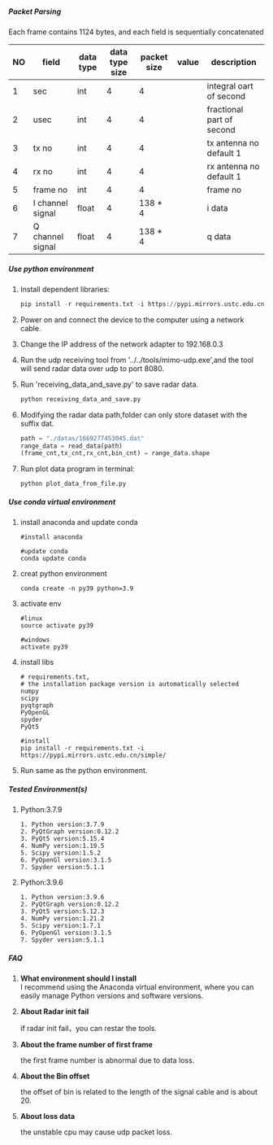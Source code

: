 ##### Packet Parsing

Each frame contains 1124 bytes, and each field is sequentially concatenated  

| NO   | field            | data type | data type size | packet size | value | description               |
| ---- | ---------------- | --------- | -------------- | ----------- | ----- | ------------------------- |
| 1    | sec              | int       | 4              | 4           |       | integral oart of second   |
| 2    | usec             | int       | 4              | 4           |       | fractional part of second |
| 3    | tx no            | int       | 4              | 4           |       | tx antenna no default 1   |
| 4    | rx no            | int       | 4              | 4           |       | rx antenna no default 1   |
| 5    | frame no         | int       | 4              | 4           |       | frame no                  |
| 6    | I channel signal | float     | 4              | 138 * 4     |       | i data                    |
| 7    | Q channel signal | float     | 4              | 138 * 4     |       | q data                    |

##### Use python environment

1. Install dependent libraries:
    ```python
    pip install -r requirements.txt -i https://pypi.mirrors.ustc.edu.cn/simple/
    ```

2. Power on and connect the device to the computer using a network cable.

3. Change the IP address of the network adapter to 192.168.0.3 

4. Run the udp receiving tool from '../../tools/mimo-udp.exe',and the tool will send radar data over udp to port 8080.

6. Run 'receiving_data_and_save.py' to save radar data.

    ```python
    python receiving_data_and_save.py
    ```

7. Modifying the radar data path,folder  can only store dataset with the suffix dat.

    ```python
    path = "./datas/1669277453045.dat"
    range_data = read_data(path)
    (frame_cnt,tx_cnt,rx_cnt,bin_cnt) = range_data.shape
    ```

8. Run plot data program in terminal:

    ```
    python plot_data_from_file.py
    ```
##### Use conda virtual environment
1. install anaconda and update conda
    ```
    #install anaconda
    
    #update conda
    conda update conda
    ```
2. creat python environment
    ```
    conda create -n py39 python=3.9
    ```
3. activate env
    ```
    #linux
    source activate py39
    
    #windows
    activate py39
    ```
4. install libs
    ```
    # requirements.txt,
    # the installation package version is automatically selected
    numpy
    scipy
    pyqtgraph
    PyOpenGL
    spyder
    PyQt5
    
    #install 
    pip install -r requirements.txt -i https://pypi.mirrors.ustc.edu.cn/simple/
    ```
5. Run same as the python environment.
##### Tested Environment(s)
1. Python:3.7.9
    ```
    1. Python version:3.7.9
    2. PyQtGraph version:0.12.2
    3. PyQt5 version:5.15.4
    4. NumPy version:1.19.5
    5. Scipy version:1.5.2
    6. PyOpenGl version:3.1.5
    7. Spyder version:5.1.1
    ```
2. Python:3.9.6
    ```
    1. Python version:3.9.6
    2. PyQtGraph version:0.12.2
    3. PyQt5 version:5.12.3
    4. NumPy version:1.21.2
    5. Scipy version:1.7.1
    6. PyOpenGl version:3.1.5
    7. Spyder version:5.1.1
    ```



##### FAQ

1. **What environment should I install**  
    I recommend using the Anaconda virtual environment, where you can easily manage Python versions and software versions.
2. **About Radar init fail**

    if radar init fail，you can restar the tools.

3. **About the frame number of first frame**

   the first frame number is abnormal due to data loss.

4. **About the Bin offset**

   the offset of bin is related to the length of the signal cable and is about 20.

5. **About loss data**

   the unstable cpu may cause udp packet loss.
